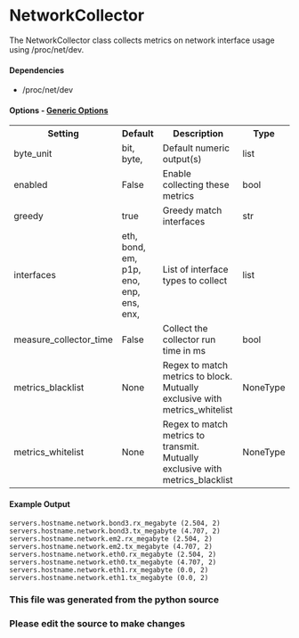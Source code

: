 NetworkCollector
=====

The NetworkCollector class collects metrics on network interface usage
using /proc/net/dev.

#### Dependencies

 * /proc/net/dev


#### Options - [Generic Options](Configuration)

<table><tr><th>Setting</th><th>Default</th><th>Description</th><th>Type</th></tr>
<tr><td>byte_unit</td><td>bit, byte,</td><td>Default numeric output(s)</td><td>list</td></tr>
<tr><td>enabled</td><td>False</td><td>Enable collecting these metrics</td><td>bool</td></tr>
<tr><td>greedy</td><td>true</td><td>Greedy match interfaces</td><td>str</td></tr>
<tr><td>interfaces</td><td>eth, bond, em, p1p, eno, enp, ens, enx,</td><td>List of interface types to collect</td><td>list</td></tr>
<tr><td>measure_collector_time</td><td>False</td><td>Collect the collector run time in ms</td><td>bool</td></tr>
<tr><td>metrics_blacklist</td><td>None</td><td>Regex to match metrics to block. Mutually exclusive with metrics_whitelist</td><td>NoneType</td></tr>
<tr><td>metrics_whitelist</td><td>None</td><td>Regex to match metrics to transmit. Mutually exclusive with metrics_blacklist</td><td>NoneType</td></tr>
</table>

#### Example Output

```
servers.hostname.network.bond3.rx_megabyte (2.504, 2)
servers.hostname.network.bond3.tx_megabyte (4.707, 2)
servers.hostname.network.em2.rx_megabyte (2.504, 2)
servers.hostname.network.em2.tx_megabyte (4.707, 2)
servers.hostname.network.eth0.rx_megabyte (2.504, 2)
servers.hostname.network.eth0.tx_megabyte (4.707, 2)
servers.hostname.network.eth1.rx_megabyte (0.0, 2)
servers.hostname.network.eth1.tx_megabyte (0.0, 2)
```

### This file was generated from the python source
### Please edit the source to make changes

